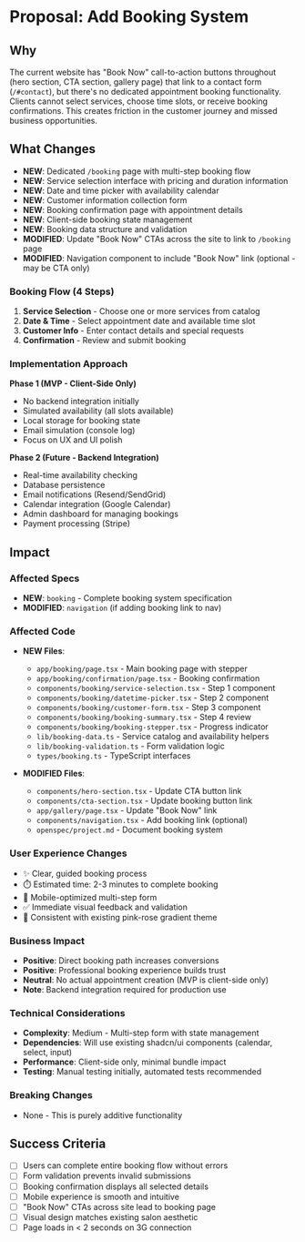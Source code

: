 # Proposal: Add Booking System

## Why

The current website has "Book Now" call-to-action buttons throughout (hero section, CTA section, gallery page) that link to a contact form (`/#contact`), but there's no dedicated appointment booking functionality. Clients cannot select services, choose time slots, or receive booking confirmations. This creates friction in the customer journey and missed business opportunities.

## What Changes

- **NEW**: Dedicated `/booking` page with multi-step booking flow
- **NEW**: Service selection interface with pricing and duration information
- **NEW**: Date and time picker with availability calendar
- **NEW**: Customer information collection form
- **NEW**: Booking confirmation page with appointment details
- **NEW**: Client-side booking state management
- **NEW**: Booking data structure and validation
- **MODIFIED**: Update "Book Now" CTAs across the site to link to `/booking` page
- **MODIFIED**: Navigation component to include "Book Now" link (optional - may be CTA only)

### Booking Flow (4 Steps)

1. **Service Selection** - Choose one or more services from catalog
2. **Date & Time** - Select appointment date and available time slot
3. **Customer Info** - Enter contact details and special requests
4. **Confirmation** - Review and submit booking

### Implementation Approach

**Phase 1 (MVP - Client-Side Only)**
- No backend integration initially
- Simulated availability (all slots available)
- Local storage for booking state
- Email simulation (console log)
- Focus on UX and UI polish

**Phase 2 (Future - Backend Integration)**
- Real-time availability checking
- Database persistence
- Email notifications (Resend/SendGrid)
- Calendar integration (Google Calendar)
- Admin dashboard for managing bookings
- Payment processing (Stripe)

## Impact

### Affected Specs
- **NEW**: `booking` - Complete booking system specification
- **MODIFIED**: `navigation` (if adding booking link to nav)

### Affected Code
- **NEW Files**:
  - `app/booking/page.tsx` - Main booking page with stepper
  - `app/booking/confirmation/page.tsx` - Booking confirmation
  - `components/booking/service-selection.tsx` - Step 1 component
  - `components/booking/datetime-picker.tsx` - Step 2 component
  - `components/booking/customer-form.tsx` - Step 3 component
  - `components/booking/booking-summary.tsx` - Step 4 review
  - `components/booking/booking-stepper.tsx` - Progress indicator
  - `lib/booking-data.ts` - Service catalog and availability helpers
  - `lib/booking-validation.ts` - Form validation logic
  - `types/booking.ts` - TypeScript interfaces

- **MODIFIED Files**:
  - `components/hero-section.tsx` - Update CTA button link
  - `components/cta-section.tsx` - Update booking button link
  - `app/gallery/page.tsx` - Update "Book Now" link
  - `components/navigation.tsx` - Add booking link (optional)
  - `openspec/project.md` - Document booking system

### User Experience Changes
- ✨ Clear, guided booking process
- ⏱️ Estimated time: 2-3 minutes to complete booking
- 📱 Mobile-optimized multi-step form
- ✅ Immediate visual feedback and validation
- 🎨 Consistent with existing pink-rose gradient theme

### Business Impact
- **Positive**: Direct booking path increases conversions
- **Positive**: Professional booking experience builds trust
- **Neutral**: No actual appointment creation (MVP is client-side only)
- **Note**: Backend integration required for production use

### Technical Considerations
- **Complexity**: Medium - Multi-step form with state management
- **Dependencies**: Will use existing shadcn/ui components (calendar, select, input)
- **Performance**: Client-side only, minimal bundle impact
- **Testing**: Manual testing initially, automated tests recommended

### Breaking Changes
- None - This is purely additive functionality

## Success Criteria

- [ ] Users can complete entire booking flow without errors
- [ ] Form validation prevents invalid submissions
- [ ] Booking confirmation displays all selected details
- [ ] Mobile experience is smooth and intuitive
- [ ] "Book Now" CTAs across site lead to booking page
- [ ] Visual design matches existing salon aesthetic
- [ ] Page loads in < 2 seconds on 3G connection
